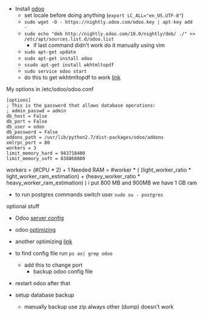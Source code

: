 * Install [odoo](http://www.odoo.com/documentation/10.0/setup/install.html)
  * set locale before doing anything (```export LC_ALL="en_US.UTF-8"```)
  * ```sudo wget -O - https://nightly.odoo.com/odoo.key | apt-key add -```
  * ```sudo echo "deb http://nightly.odoo.com/10.0/nightly/deb/ ./" >> /etc/apt/sources.list.d/odoo.list```
    * if last command didn't work do it manually using vim
  * ```sudo apt-get update```
  * ```sudo apt-get install odoo```
  * ```ssudo apt-get install wkhtmltopdf```
  * ```sudo service odoo start```
  * do this to get wkhtmltopdf to work [link](https://github.com/odoo/odoo/wiki/Wkhtmltopdf)


My options in /etc/odoo/odoo.conf
```
[options]
; This is the password that allows database operations:
; admin_passwd = admin
db_host = False
db_port = False
db_user = odoo
db_password = False
addons_path = /usr/lib/python2.7/dist-packages/odoo/addons
xmlrpc_port = 80
workers = 3
limit_memory_hard = 943718400
limit_memory_soft = 838860800
```

workers = (#CPU * 2) + 1
Needed RAM = #worker * ( (light_worker_ratio * light_worker_ram_estimation) + (heavy_worker_ratio * heavy_worker_ram_estimation) )
i put 800 MB and 900MB we have 1 GB ram

* to run postgres commands switch user ```sudo su - postgres```

optional stuff
* Odoo [server config](https://www.linode.com/docs/websites/cms/install-odoo-9-erp-on-ubuntu-14-04)
* odoo [optimizing](https://www.odoo.com/documentation/10.0/setup/deploy.html)
* another optimizing [link](https://www.rosehosting.com/blog/how-to-speed-up-odoo/)
* to find config file run ```ps ax| grep odoo```
  * add this to change port 
    * backup odoo config file
* restart odoo after that

* setup database backup
  * manually backup use zip always other (dump) doesn't work


  
  
